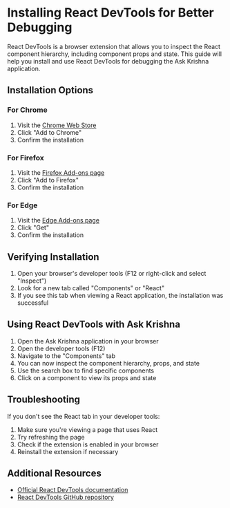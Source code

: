 # Installing React DevTools for Better Debugging

React DevTools is a browser extension that allows you to inspect the React component hierarchy, including component props and state. This guide will help you install and use React DevTools for debugging the Ask Krishna application.

## Installation Options

### For Chrome

1. Visit the [Chrome Web Store](https://chrome.google.com/webstore/detail/react-developer-tools/fmkadmapgofadopljbjfkapdkoienihi)
2. Click "Add to Chrome"
3. Confirm the installation

### For Firefox

1. Visit the [Firefox Add-ons page](https://addons.mozilla.org/en-US/firefox/addon/react-devtools/)
2. Click "Add to Firefox"
3. Confirm the installation

### For Edge

1. Visit the [Edge Add-ons page](https://microsoftedge.microsoft.com/addons/detail/react-developer-tools/gpphkfbcpidddadnkolkpfckpihlkkil)
2. Click "Get"
3. Confirm the installation

## Verifying Installation

1. Open your browser's developer tools (F12 or right-click and select "Inspect")
2. Look for a new tab called "Components" or "React"
3. If you see this tab when viewing a React application, the installation was successful

## Using React DevTools with Ask Krishna

1. Open the Ask Krishna application in your browser
2. Open the developer tools (F12)
3. Navigate to the "Components" tab
4. You can now inspect the component hierarchy, props, and state
5. Use the search box to find specific components
6. Click on a component to view its props and state

## Troubleshooting

If you don't see the React tab in your developer tools:

1. Make sure you're viewing a page that uses React
2. Try refreshing the page
3. Check if the extension is enabled in your browser
4. Reinstall the extension if necessary

## Additional Resources

- [Official React DevTools documentation](https://reactjs.org/blog/2019/08/15/new-react-devtools.html)
- [React DevTools GitHub repository](https://github.com/facebook/react/tree/main/packages/react-devtools)